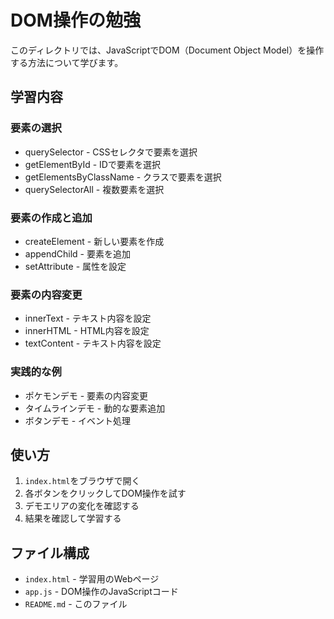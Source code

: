 # DOM操作の勉強

このディレクトリでは、JavaScriptでDOM（Document Object Model）を操作する方法について学びます。

## 学習内容

### 要素の選択
- querySelector - CSSセレクタで要素を選択
- getElementById - IDで要素を選択
- getElementsByClassName - クラスで要素を選択
- querySelectorAll - 複数要素を選択

### 要素の作成と追加
- createElement - 新しい要素を作成
- appendChild - 要素を追加
- setAttribute - 属性を設定

### 要素の内容変更
- innerText - テキスト内容を設定
- innerHTML - HTML内容を設定
- textContent - テキスト内容を設定

### 実践的な例
- ポケモンデモ - 要素の内容変更
- タイムラインデモ - 動的な要素追加
- ボタンデモ - イベント処理

## 使い方

1. `index.html`をブラウザで開く
2. 各ボタンをクリックしてDOM操作を試す
3. デモエリアの変化を確認する
4. 結果を確認して学習する

## ファイル構成

- `index.html` - 学習用のWebページ
- `app.js` - DOM操作のJavaScriptコード
- `README.md` - このファイル 